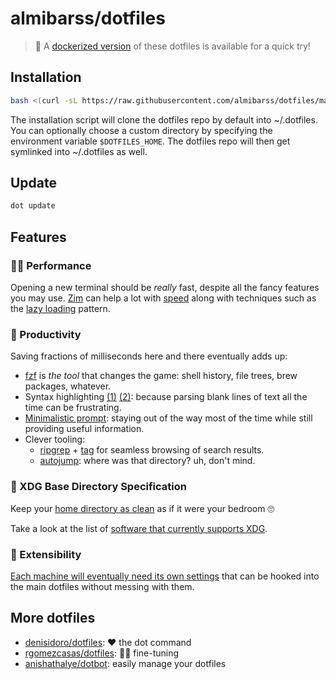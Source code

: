 # almibarss/dotfiles

> 🐳  A [dockerized version](https://github.com/mperezi/dotfiles/tree/master/dotbox) of these dotfiles is available for a quick try!

## Installation

```bash
bash <(curl -sL https://raw.githubusercontent.com/almibarss/dotfiles/main/install.sh)
```

The installation script will clone the dotfiles repo by default into ~/.dotfiles. You can optionally choose a custom directory by specifying the environment variable `$DOTFILES_HOME`. The dotfiles repo will then get symlinked into ~/.dotfiles as well.

## Update

```bash
dot update
```

## Features

### 🚴‍♂ Performance

Opening a new terminal should be _really_ fast, despite all the fancy features you may use. [Zim](https://github.com/zimfw/zimfw) can help a lot with [speed](https://github.com/zimfw/zimfw/wiki/Speed) along with techniques such as the [lazy loading](https://github.com/mperezi/dotfiles/blob/master/sdkman/init.zsh#L5-L14) pattern.

### 🧠 Productivity

Saving fractions of milliseconds here and there eventually adds up:

* [fzf](https://github.com/junegunn/fzf) is _the tool_ that changes the game: shell history, file trees, brew packages, whatever.
* Syntax highlighting [(1)](https://github.com/zsh-users/zsh-syntax-highlighting) [(2)](https://github.com/sharkdp/bat): because parsing blank lines of text all the time can be frustrating.
* [Minimalistic prompt](https://starship.rs/): staying out of the way most of the time while still providing useful information. 
* Clever tooling: 
  * [ripgrep](https://github.com/BurntSushi/ripgrep) + [tag](https://github.com/aykamko/tag) for seamless browsing of search results.
  * [autojump](https://github.com/wting/autojump): where was that directory? uh, don't mind.

### 🧹 XDG Base Directory Specification

Keep your [home directory as clean](https://maex.me/2019/12/the-power-of-the-xdg-base-directory-specification/) as if it were your bedroom 🙄

Take a look at the list of [software that currently supports XDG](https://wiki.archlinux.org/index.php/XDG_Base_Directory).

### 🎣 Extensibility

[Each machine will eventually need its own settings](https://www.anishathalye.com/2014/08/03/managing-your-dotfiles/#local-customization) that can be hooked into the main dotfiles without messing with them. 

## More dotfiles

* [denisidoro/dotfiles](https://github.com/denisidoro/dotfiles): ❤️ the dot command
* [rgomezcasas/dotfiles](https://github.com/rgomezcasas/dotfiles): 🐢💨 fine-tuning
* [anishathalye/dotbot](https://github.com/anishathalye/dotbot): easily manage your dotfiles
